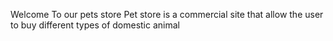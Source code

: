 Welcome To our pets store
 Pet store is a commercial site that allow the user to buy different types of domestic animal 